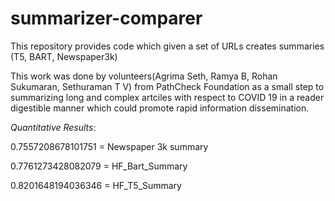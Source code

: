 # summarizer-comparer
This repository provides code which given a set of URLs creates summaries (T5, BART, Newspaper3k)


This work was done by volunteers(Agrima Seth, Ramya B, Rohan Sukumaran, Sethuraman T V) from PathCheck Foundation as a small step to summarizing long and complex artciles with respect to COVID 19 in a reader digestible manner which could promote rapid information dissemination. 


*Quantitative Results*:

0.7557208678101751 = Newspaper 3k summary

0.7761273428082079 = HF_Bart_Summary

0.8201648194036346 = HF_T5_Summary
